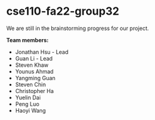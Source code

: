 # cse110-fa22-group32

We are still in the brainstorming progress for our project.

**Team members:**
- Jonathan Hsu - Lead
- Guan Li - Lead
- Steven Khaw
- Younus Ahmad
- Yangming Guan
- Steven Chin
- Christopher Ha 
- Yuelin Dai
- Peng Luo
- Haoyi Wang
